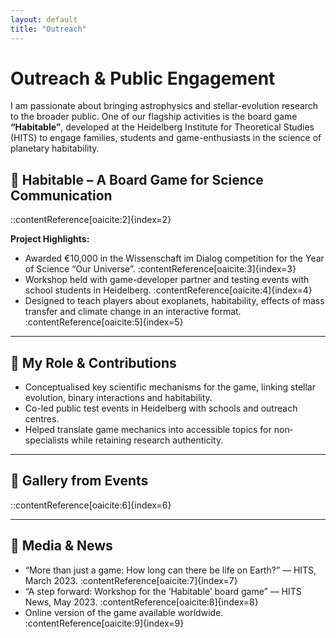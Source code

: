 ```yaml
---
layout: default
title: "Outreach"
---
```


# Outreach & Public Engagement

<div class="outreach-intro">
  <p>
    I am passionate about bringing astrophysics and stellar-evolution research to the broader public.  
    One of our flagship activities is the board game <strong>“Habitable”</strong>, developed at the Heidelberg Institute for Theoretical Studies (HITS) to engage families, students and game-enthusiasts in the science of planetary habitability.  
  </p>
</div>

## 🎲 Habitable – A Board Game for Science Communication


::contentReference[oaicite:2]{index=2}


**Project Highlights:**
- Awarded €10,000 in the Wissenschaft im Dialog competition for the Year of Science “Our Universe”. :contentReference[oaicite:3]{index=3}  
- Workshop held with game-developer partner and testing events with school students in Heidelberg. :contentReference[oaicite:4]{index=4}  
- Designed to teach players about exoplanets, habitability, effects of mass transfer and climate change in an interactive format. :contentReference[oaicite:5]{index=5}  

---

## 🧩 My Role & Contributions

- Conceptualised key scientific mechanisms for the game, linking stellar evolution, binary interactions and habitability.  
- Co-led public test events in Heidelberg with schools and outreach centres.  
- Helped translate game mechanics into accessible topics for non‐specialists while retaining research authenticity.  

---

## 📸 Gallery from Events


::contentReference[oaicite:6]{index=6}


---

## 📢 Media & News

- “More than just a game: How long can there be life on Earth?” — HITS, March 2023. :contentReference[oaicite:7]{index=7}  
- “A step forward: Workshop for the ‘Habitable’ board game” — HITS News, May 2023. :contentReference[oaicite:8]{index=8}  
- Online version of the game available worldwide. :contentReference[oaicite:9]{index=9}  







